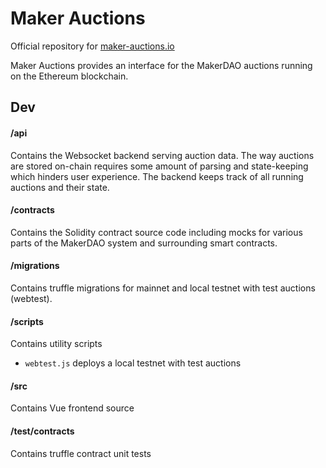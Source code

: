 # Maker Auctions
Official repository for [maker-auctions.io](https://maker-auctions.io)

Maker Auctions provides an interface for the MakerDAO auctions running on the Ethereum blockchain. 

## Dev
#### /api
Contains the Websocket backend serving auction data. The way auctions are stored on-chain requires some amount of parsing and state-keeping which hinders user experience. The backend keeps track of all running auctions and their state.

#### /contracts
Contains the Solidity contract source code including mocks for various parts of the MakerDAO system and surrounding smart contracts.

#### /migrations
Contains truffle migrations for mainnet and local testnet with test auctions (webtest).

#### /scripts
Contains utility scripts
- `webtest.js` deploys a local testnet with test auctions

#### /src
Contains Vue frontend source

#### /test/contracts
Contains truffle contract unit tests
